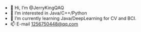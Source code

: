 - 👋 Hi, I’m @JerryKingQAQ
- 👀 I’m interested in Java/C++/Python
- 🌱 I’m currently learning Java/DeepLearning for CV and BCI.
- 📫 E-mail 1256750448@qq.com

<!---
JerryKingQAQ/JerryKingQAQ is a ✨ special ✨ repository because its `README.md` (this file) appears on your GitHub profile.
You can click the Preview link to take a look at your changes.
--->
